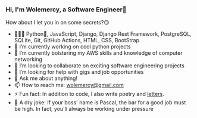 ### Hi, I'm Wolemercy, a Software Engineer👋

<!--
**Wolemercy/wolemercy** is a ✨ _special_ ✨ repository because its `README.md` (this file) appears on your GitHub profile.
-->
How about I let you in on some secrets?😏

- 👨🏾‍💻 Python🐍, JavaScript, Django, Django Rest Framework, PostgreSQL, SQLite, Git, GitHub Actions, HTML, CSS, BootStrap
- 🔭 I’m currently working on cool python projects
- 🌱 I’m currently bolstering my AWS skills and knowledge of computer networking
- 👯 I’m looking to collaborate on exciting software engineering projects
- 🤔 I’m looking for help with gigs and job opportunities
- 💬 Ask me about anything!
- 📫 How to reach me: wolemercy@gmail.com
- ⚡ Fun fact: In addition to code, I also write poetry and [letters](http://substack.com/wolemercy).
- 🤡 A dry joke: If your boss' name is Pascal, the bar for a good job must be high. In fact, you'll always be working under pressure  

